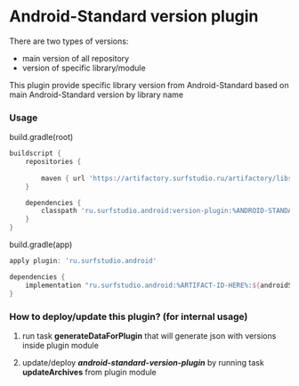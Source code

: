 # Android-Standard version plugin

There are two types of versions:
- main version of all repository
- version of specific library/module

This plugin provide specific library version from Android-Standard 
based on main Android-Standard version by library name

### Usage

build.gradle(root)
```groovy
buildscript {
    repositories {
        
        maven { url 'https://artifactory.surfstudio.ru/artifactory/libs-release-local' }
    }

    dependencies {
        classpath 'ru.surfstudio.android:version-plugin:%ANDROID-STANDARD-VERSION-HERE%'
    }
}
```

build.gradle(app)
```groovy
apply plugin: 'ru.surfstudio.android'

dependencies {
    implementation "ru.surfstudio.android:%ARTIFACT-ID-HERE%:${androidStandard.version("%ARTIFACT-ID-HERE%")}"
}
```

### How to deploy/update this plugin? (for internal usage)

1. run task **generateDataForPlugin** that will generate json with versions 
inside plugin module

2. update/deploy ***android-standard-version-plugin*** by running task 
**updateArchives** from plugin module